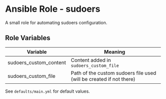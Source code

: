 Ansible Role - sudoers
=========

A small role for automating sudoers configuration.


Role Variables
--------------

| Variable | Meaning |
|--|--|
| sudoers_custom_content | Content added in `sudoers_custom_file` |
| sudoers_custom_file | Path of the custom sudoers file used (will be created if not there) |

See `defaults/main.yml` for default values.
